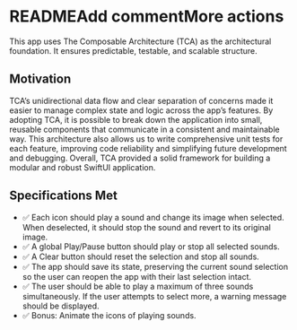 # READMEAdd commentMore actions

This app uses The Composable Architecture (TCA) as the architectural foundation. It ensures predictable, testable, and scalable structure.

## Motivation

TCA’s unidirectional data flow and clear separation of concerns made it easier to manage complex state and logic across the app’s features. By adopting TCA, it is possible to break down the application into small, reusable components that communicate in a consistent and maintainable way. This architecture also allows us to write comprehensive unit tests for each feature, improving code reliability and simplifying future development and debugging. Overall, TCA provided a solid framework for building a modular and robust SwiftUI application.


## Specifications Met

- ✅ Each icon should play a sound and change its image when selected. When deselected, it should stop the sound and revert to its original image. 
- ✅ A global Play/Pause button should play or stop all selected sounds.
- ✅ A Clear button should reset the selection and stop all sounds.
- ✅ The app should save its state, preserving the current sound selection so the user can reopen the app with their last selection intact.
- ✅ The user should be able to play a maximum of three sounds simultaneously. If the user attempts to select more, a warning message should be displayed.
- ✅ Bonus: Animate the icons of playing sounds.
